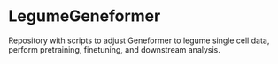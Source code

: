 # LegumeGeneformer
Repository with scripts to adjust Geneformer to legume single cell data, perform pretraining, finetuning, and downstream analysis.
